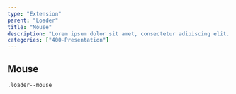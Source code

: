 ```yaml
---
type: "Extension"
parent: "Loader"
title: "Mouse"
description: "Lorem ipsum dolor sit amet, consectetur adipiscing elit. Nunc tempus laoreet leo sit amet iaculis."
categories: ["400-Presentation"]
---
```


## Mouse

`.loader--mouse`

<demo>
  <demovanilla src="demos/inline/demos/loader/mouse-spinner">
  </demovanilla>
</demo>

<demo>
  <demovanilla src="demos/inline/demos/loader/mouse-filler">
  </demovanilla>
</demo>
